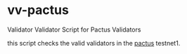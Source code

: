 # vv-pactus
Validator Validator Script for Pactus Validators

this script checks the valid validators in the [pactus](https://github.com/pactus-project/pactus) testnet1.
